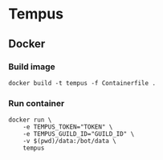 # Tempus

## Docker
### Build image
```console
docker build -t tempus -f Containerfile .
```

### Run container
```console
docker run \
    -e TEMPUS_TOKEN="TOKEN" \
    -e TEMPUS_GUILD_ID="GUILD_ID" \
    -v $(pwd)/data:/bot/data \
    tempus
```
